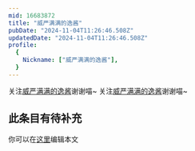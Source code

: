 ```yaml
---
mid: 16683872
title: "威严满满的逸酱"
pubDate: "2024-11-04T11:26:46.508Z"
updatedDate: "2024-11-04T11:26:46.508Z"
profile:
  {
    Nickname: ["威严满满的逸酱"],
  }
---
```


关注[威严满满的逸酱](https://space.bilibili.com/16683872)谢谢喵~ 关注[威严满满的逸酱](https://space.bilibili.com/16683872)谢谢喵~

## 此条目有待补充
你可以在[这里](https://github.com/Yuhanawa/VTuber.ICU-Content/edit/master/v/威严满满的逸酱/index.md)编辑本文
